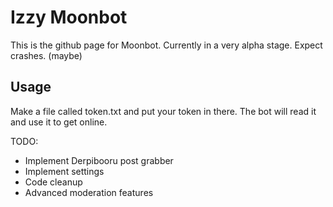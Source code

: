 # Izzy Moonbot

This is the github page for Moonbot. Currently in a very alpha stage. Expect crashes. (maybe)

## Usage

Make a file called token.txt and put your token in there. The bot will read it and use it to get online.

TODO:
- Implement Derpibooru post grabber
- Implement settings
- Code cleanup
- Advanced moderation features
